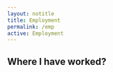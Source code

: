 ```yaml
---
layout: notitle
title: Employment
permalink: /emp
active: Employment
---
```



## Where I have worked?
